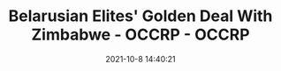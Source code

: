 ---
"title": "Belarusian Elites' Golden Deal With Zimbabwe - OCCRP - OCCRP"
"date": "2021-10-8 14:40:21"
"feed_name": "GOOGLENEWSMINING"
"feed_website": "https://news.google.com/search?q=mining%2Bincident&hl=en-US&gl=US&ceid=US:en"
"feed_rss": "https://news.google.com/rss/search?q=mining%2Bincident&hl=en-US&gl=US&ceid=US:en"
"link": "https://www.occrp.org/en/the-pandora-papers/belarusian-elites-golden-deal-with-zimbabwe"
"source": "{'href': 'https://www.occrp.org', 'title': 'OCCRP'}"
"file": "_posts/2021-1-1-794cc82858f70b0a024044dfa83be3f5686dd131.md"
"accident": "0"
"drilling": "0"
"dead": "0"
"injured": "0"
"arrested": "0"
"place": "unknown place"
"where": "unknown site"
"causes": "unknown"
"place_uri": "unknown place"
---